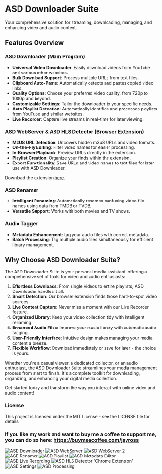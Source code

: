 

# ASD Downloader Suite

Your comprehensive solution for streaming, downloading, managing, and enhancing video and audio content.

## Features Overview

### ASD Downloader (Main Program)

- **Universal Video Downloader**: Easily download videos from YouTube and various other websites.
- **Bulk Download Support**: Process multiple URLs from text files.
- **Clipboard Auto-Paste**: Automatically detects and pastes copied video links.
- **Quality Options**: Choose your preferred video quality, from 720p to 1080p and beyond.
- **Customizable Settings**: Tailor the downloader to your specific needs.
- **Auto Playlist Detection**: Automatically identifies and processes playlists from YouTube and similar websites.
- **Live Recorder**: Capture live streams in real-time for later viewing.

### ASD WebServer & ASD HLS Detector (Browser Extension)

- **M3U8 URL Detection**: Uncovers hidden m3u8 URLs and video formats.
- **On-the-Fly Editing**: Filter video names for easier processing.
- **In-Browser Playback**: Preview URLs directly in the extension.
- **Playlist Creation**: Organize your finds within the extension.
- **Export Functionality**: Save URLs and video names to text files for later use with ASD Downloader.

Download the extension [here](https://chromewebstore.google.com/detail/athena-hls-detector/hlhjhkaechpphhjcdplkplcompomcjnb).

### ASD Renamer

- **Intelligent Renaming**: Automatically renames confusing video file names using data from TMDB or TVDB.
- **Versatile Support**: Works with both movies and TV shows.

### Audio Tagger

- **Metadata Enhancement**: tag your audio files with correct metadata.
- **Batch Processing**: Tag multiple audio files simultaneously for efficient library management.

## Why Choose ASD Downloader Suite?

The ASD Downloader Suite is your personal media assistant, offering a comprehensive set of tools for video and audio enthusiasts:

1. **Effortless Downloads**: From single videos to entire playlists, ASD Downloader handles it all.
2. **Smart Detection**: Our browser extension finds those hard-to-spot video sources.
3. **Live Content Capture**: Never miss a moment with our Live Recorder feature.
4. **Organized Library**: Keep your video collection tidy with intelligent renaming.
5. **Enhanced Audio Files**: Improve your music library with automatic audio tagging.
6. **User-Friendly Interface**: Intuitive design makes managing your media content a breeze.
7. **Flexible Workflow**: Download immediately or save for later - the choice is yours.

Whether you're a casual viewer, a dedicated collector, or an audio enthusiast, the ASD Downloader Suite streamlines your media management process from start to finish. It's a complete toolkit for downloading, organizing, and enhancing your digital media collection.

Get started today and transform the way you interact with online video and audio content!

### License
This project is licensed under the MIT License - see the LICENSE file for details.




### If you like my work and want to buy me a coffee to support me, you can do so here: https://buymeacoffee.com/jayross


![ASD Downloader](./Screenshots/ASD_1.png)
![ASD WebServer](./Screenshots/ASD_5.jpg)
![ASD WebServer 2](./Screenshots/ASD_6.jpg)
![ASD Renamer](./Screenshots/ASD_4.jpg)
![ASD Playlist](./Screenshots/Playlist.png)
![ASD Metadata Editor](./Screenshots/Metadata_Editor.jpg)
![ASD Live Recording](./Screenshots/Live_Recording.jpg)
![ASD HLS Detector 'Chrome Extension'](./Screenshots/ASD_7.jpg)
![ASD Settings](./Screenshots/ASD_2.png)
![ASD Processing](./Screenshots/ASD_3.png)

